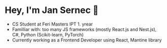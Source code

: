 # Hey, I'm Jan Sernec 👋
<ul>
  <li>CS Student at Feri Masters IPT 1. yrear</li> 
    <li> Familliar with: too many JS frameworks (mostly React.js and Nest.js), C#, Python (Scikit-learn, PyTorch) </li>
    <li>Currently working as a Frontend Developer using  React, Mantine library </li>
    </ul>


<!--
**JanHuntersi/JanHuntersi** is a ✨ _special_ ✨ repository because its `README.md` (this file) appears on your GitHub profile.

Here are some ideas to get you started:

- 🔭 I’m currently working on ...
- 🌱 I’m currently learning ...
- 👯 I’m looking to collaborate on ...
- 🤔 I’m looking for help with ...
- 💬 Ask me about ...
- 📫 How to reach me: ...
- 😄 Pronouns: ...
- ⚡ Fun fact: ...
-->
